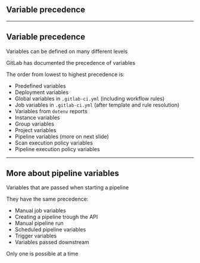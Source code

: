<!-- .slide: id="gitlab_var_precedence" class="vertical-center" -->

<i class="fa-duotone fa-arrow-down-short-wide fa-8x" style="float: right; color: grey;"></i>

## Variable precedence

---

## Variable precedence

Variables can be defined on many different levels

GitLab has documented the precedence of variables [](https://docs.gitlab.com/ee/ci/variables/#cicd-variable-precedence)

The order from lowest to highest precedence is:

- Predefined variables [](https://docs.gitlab.com/ee/ci/variables/predefined_variables.html)
- Deployment variables [](https://docs.gitlab.com/ee/ci/variables/predefined_variables.html#deployment-variables)
- Global variables in `.gitlab-ci.yml` (including workflow rules)
- Job variables in `.gitlab-ci.yml` (after template and rule resolution)
- Variables from `dotenv` reports [](https://docs.gitlab.com/ee/ci/variables/#pass-an-environment-variable-to-another-job)
- Instance variables [](https://docs.gitlab.com/ee/ci/variables/#for-an-instance)
- Group variables [](https://docs.gitlab.com/ee/ci/variables/#for-a-group)
- Project variables [](https://docs.gitlab.com/ee/ci/variables/#for-a-project)
- Pipeline variables (more on next slide)
- Scan execution policy variables [](https://docs.gitlab.com/ee/user/application_security/policies/scan_execution_policies.html)
- Pipeline execution policy variables [](https://docs.gitlab.com/ee/user/application_security/policies/pipeline_execution_policies.html#cicd-variables)

<!-- .element: style="font-size: smaller" -->

---

## More about pipeline variables

Variables that are passed when starting a pipeline [](https://docs.gitlab.com/ee/ci/variables/#use-pipeline-variables)

They have the same precedence:

- Manual job variables [](https://docs.gitlab.com/ee/ci/jobs/index.html#specifying-variables-when-running-manual-jobs)
- Creating a pipeline trough the API [](https://docs.gitlab.com/ee/api/pipelines.html#create-a-new-pipeline)
- Manual pipeline run [](https://docs.gitlab.com/ee/ci/pipelines/index.html#run-a-pipeline-manually)
- Scheduled pipeline variables [](https://docs.gitlab.com/ee/ci/pipelines/schedules.html#add-a-pipeline-schedule)
- Trigger variables [](https://docs.gitlab.com/ee/ci/triggers/index.html#pass-cicd-variables-in-the-api-call)
- Variables passed downstream [](https://docs.gitlab.com/ee/ci/pipelines/downstream_pipelines.html#pass-cicd-variables-to-a-downstream-pipeline)

Only one is possible at a time
